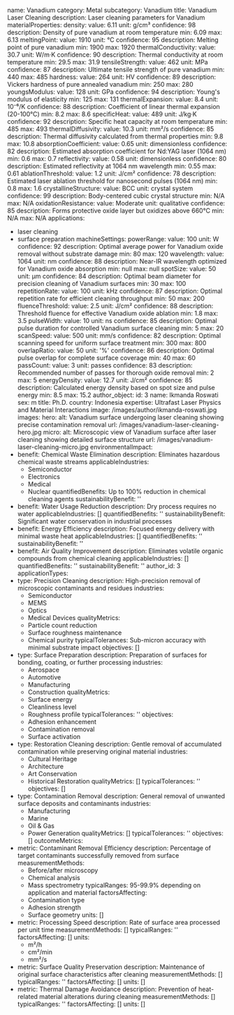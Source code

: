 name: Vanadium
category: Metal
subcategory: Vanadium
title: Vanadium Laser Cleaning
description: Laser cleaning parameters for Vanadium
materialProperties:
  density:
    value: 6.11
    unit: g/cm³
    confidence: 98
    description: Density of pure vanadium at room temperature
    min: 6.09
    max: 6.13
  meltingPoint:
    value: 1910
    unit: °C
    confidence: 95
    description: Melting point of pure vanadium
    min: 1900
    max: 1920
  thermalConductivity:
    value: 30.7
    unit: W/m·K
    confidence: 90
    description: Thermal conductivity at room temperature
    min: 29.5
    max: 31.9
  tensileStrength:
    value: 462
    unit: MPa
    confidence: 87
    description: Ultimate tensile strength of pure vanadium
    min: 440
    max: 485
  hardness:
    value: 264
    unit: HV
    confidence: 89
    description: Vickers hardness of pure annealed vanadium
    min: 250
    max: 280
  youngsModulus:
    value: 128
    unit: GPa
    confidence: 94
    description: Young's modulus of elasticity
    min: 125
    max: 131
  thermalExpansion:
    value: 8.4
    unit: 10⁻⁶/K
    confidence: 88
    description: Coefficient of linear thermal expansion (20-100°C)
    min: 8.2
    max: 8.6
  specificHeat:
    value: 489
    unit: J/kg·K
    confidence: 92
    description: Specific heat capacity at room temperature
    min: 485
    max: 493
  thermalDiffusivity:
    value: 10.3
    unit: mm²/s
    confidence: 85
    description: Thermal diffusivity calculated from thermal properties
    min: 9.8
    max: 10.8
  absorptionCoefficient:
    value: 0.65
    unit: dimensionless
    confidence: 82
    description: Estimated absorption coefficient for Nd:YAG laser (1064 nm)
    min: 0.6
    max: 0.7
  reflectivity:
    value: 0.58
    unit: dimensionless
    confidence: 80
    description: Estimated reflectivity at 1064 nm wavelength
    min: 0.55
    max: 0.61
  ablationThreshold:
    value: 1.2
    unit: J/cm²
    confidence: 78
    description: Estimated laser ablation threshold for nanosecond pulses (1064 nm)
    min: 0.8
    max: 1.6
  crystallineStructure:
    value: BCC
    unit: crystal system
    confidence: 99
    description: Body-centered cubic crystal structure
    min: N/A
    max: N/A
  oxidationResistance:
    value: Moderate
    unit: qualitative
    confidence: 85
    description: Forms protective oxide layer but oxidizes above 660°C
    min: N/A
    max: N/A
applications:
- laser cleaning
- surface preparation
machineSettings:
  powerRange:
    value: 100
    unit: W
    confidence: 92
    description: Optimal average power for Vanadium oxide removal without substrate
      damage
    min: 80
    max: 120
  wavelength:
    value: 1064
    unit: nm
    confidence: 88
    description: Near-IR wavelength optimized for Vanadium oxide absorption
    min: null
    max: null
  spotSize:
    value: 50
    unit: μm
    confidence: 84
    description: Optimal beam diameter for precision cleaning of Vanadium surfaces
    min: 30
    max: 100
  repetitionRate:
    value: 100
    unit: kHz
    confidence: 87
    description: Optimal repetition rate for efficient cleaning throughput
    min: 50
    max: 200
  fluenceThreshold:
    value: 2.5
    unit: J/cm²
    confidence: 88
    description: Threshold fluence for effective Vanadium oxide ablation
    min: 1.8
    max: 3.5
  pulseWidth:
    value: 10
    unit: ns
    confidence: 85
    description: Optimal pulse duration for controlled Vanadium surface cleaning
    min: 5
    max: 20
  scanSpeed:
    value: 500
    unit: mm/s
    confidence: 82
    description: Optimal scanning speed for uniform surface treatment
    min: 300
    max: 800
  overlapRatio:
    value: 50
    unit: '%'
    confidence: 86
    description: Optimal pulse overlap for complete surface coverage
    min: 40
    max: 60
  passCount:
    value: 3
    unit: passes
    confidence: 83
    description: Recommended number of passes for thorough oxide removal
    min: 2
    max: 5
  energyDensity:
    value: 12.7
    unit: J/cm²
    confidence: 85
    description: Calculated energy density based on spot size and pulse energy
    min: 8.5
    max: 15.2
author_object:
  id: 3
  name: Ikmanda Roswati
  sex: m
  title: Ph.D.
  country: Indonesia
  expertise: Ultrafast Laser Physics and Material Interactions
  image: /images/author/ikmanda-roswati.jpg
images:
  hero:
    alt: Vanadium surface undergoing laser cleaning showing precise contamination
      removal
    url: /images/vanadium-laser-cleaning-hero.jpg
  micro:
    alt: Microscopic view of Vanadium surface after laser cleaning showing detailed
      surface structure
    url: /images/vanadium-laser-cleaning-micro.jpg
environmentalImpact:
- benefit: Chemical Waste Elimination
  description: Eliminates hazardous chemical waste streams
  applicableIndustries:
  - Semiconductor
  - Electronics
  - Medical
  - Nuclear
  quantifiedBenefits: Up to 100% reduction in chemical cleaning agents
  sustainabilityBenefit: ''
- benefit: Water Usage Reduction
  description: Dry process requires no water
  applicableIndustries: []
  quantifiedBenefits: ''
  sustainabilityBenefit: Significant water conservation in industrial processes
- benefit: Energy Efficiency
  description: Focused energy delivery with minimal waste heat
  applicableIndustries: []
  quantifiedBenefits: ''
  sustainabilityBenefit: ''
- benefit: Air Quality Improvement
  description: Eliminates volatile organic compounds from chemical cleaning
  applicableIndustries: []
  quantifiedBenefits: ''
  sustainabilityBenefit: ''
author_id: 3
applicationTypes:
- type: Precision Cleaning
  description: High-precision removal of microscopic contaminants and residues
  industries:
  - Semiconductor
  - MEMS
  - Optics
  - Medical Devices
  qualityMetrics:
  - Particle count reduction
  - Surface roughness maintenance
  - Chemical purity
  typicalTolerances: Sub-micron accuracy with minimal substrate impact
  objectives: []
- type: Surface Preparation
  description: Preparation of surfaces for bonding, coating, or further processing
  industries:
  - Aerospace
  - Automotive
  - Manufacturing
  - Construction
  qualityMetrics:
  - Surface energy
  - Cleanliness level
  - Roughness profile
  typicalTolerances: ''
  objectives:
  - Adhesion enhancement
  - Contamination removal
  - Surface activation
- type: Restoration Cleaning
  description: Gentle removal of accumulated contamination while preserving original
    material
  industries:
  - Cultural Heritage
  - Architecture
  - Art Conservation
  - Historical Restoration
  qualityMetrics: []
  typicalTolerances: ''
  objectives: []
- type: Contamination Removal
  description: General removal of unwanted surface deposits and contaminants
  industries:
  - Manufacturing
  - Marine
  - Oil & Gas
  - Power Generation
  qualityMetrics: []
  typicalTolerances: ''
  objectives: []
outcomeMetrics:
- metric: Contaminant Removal Efficiency
  description: Percentage of target contaminants successfully removed from surface
  measurementMethods:
  - Before/after microscopy
  - Chemical analysis
  - Mass spectrometry
  typicalRanges: 95-99.9% depending on application and material
  factorsAffecting:
  - Contamination type
  - Adhesion strength
  - Surface geometry
  units: []
- metric: Processing Speed
  description: Rate of surface area processed per unit time
  measurementMethods: []
  typicalRanges: ''
  factorsAffecting: []
  units:
  - m²/h
  - cm²/min
  - mm²/s
- metric: Surface Quality Preservation
  description: Maintenance of original surface characteristics after cleaning
  measurementMethods: []
  typicalRanges: ''
  factorsAffecting: []
  units: []
- metric: Thermal Damage Avoidance
  description: Prevention of heat-related material alterations during cleaning
  measurementMethods: []
  typicalRanges: ''
  factorsAffecting: []
  units: []
